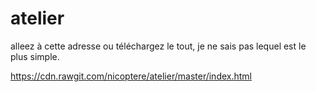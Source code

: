 # atelier
alleez à cette adresse ou téléchargez le tout, je ne sais pas lequel est le plus simple.

https://cdn.rawgit.com/nicoptere/atelier/master/index.html